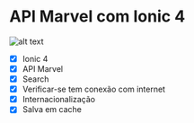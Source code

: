 # API Marvel com Ionic 4
![alt text](https://github.com/mizaelmfs/MarvelIonic/blob/master/src/assets/gif.gif "Gif")

- [x] Ionic 4
- [x] API Marvel
- [x] Search
- [x] Verificar-se tem conexão com internet
- [x] Internacionalização
- [x] Salva em cache
